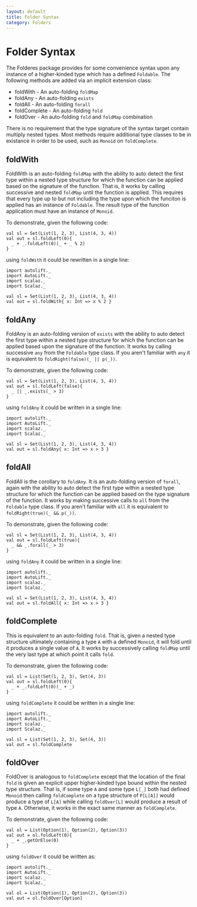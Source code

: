 ```yaml
---
layout: default
title: Folder Syntax
category: Folders
---
```

# Folder Syntax

The Folderes package provides for some convenience syntax upon any instance of a higher-kinded type which has a defined `Foldable`. The following methods are added via an implicit extension class:

 * foldWith - An auto-folding `foldMap`
 * foldAny - An auto-folding `exists`
 * foldAll - An auto-folding `forall`
 * foldComplete - An auto-folding `fold`
 * foldOver - An auto-folding `fold` and `foldMap` combination

There is no requirement that the type signature of the syntax target contain multiply nested types. Most methods require additional type classes to be in existance in order to be used, such as `Monoid` on `foldComplete`.

## foldWith

FoldWith is an auto-folding `foldMap` with the ability to auto detect the first type within a nested type structure for which the function can be applied based on the signature of the function. That is, it works by calling successive  and nested `foldMap` until the function is applied. This requires that every type up to but not including the type upon which the funciton is applied has an instance of `Foldable`. The result type of the function application must have an instance of `Monoid`.

To demonstrate, given the following code:

```tut
val sl = Set(List(1, 2, 3), List(4, 3, 4))
val out = sl.foldLeft(0){
  _ + _.foldLeft(0)(_ + _ % 2)
}
```

using `foldWith` it could be rewritten in a single line:

```tut
import autolift._
import AutoLift._
import scalaz._
import Scalaz._

val sl = Set(List(1, 2, 3), List(4, 3, 4))
val out = sl.foldWith{ x: Int => x % 2 }
```

## foldAny

FoldAny is an auto-folding version of `exists` with the ability to auto detect the first type within a nested type structure for which the function can be applied based upon the signature of the function. It works by calling successive `any` from the `Foldable` type class. If you aren't familiar with `any` it is equivalent to `foldRight(false)(_ || p(_))`.

To demonstrate, given the following code:

```tut
val sl = Set(List(1, 2, 3), List(4, 3, 4))
val out = sl.foldLeft(false){
  _ || _.exists(_ > 3)
}
```

using `foldAny` it could be written in a single line:

```tut
import autolift._
import AutoLift._
import scalaz._
import Scalaz._

val sl = Set(List(1, 2, 3), List(4, 3, 4))
val out = sl.foldAny{ x: Int => x > 3 }
```

## foldAll

FoldAll is the corollary to `foldAny`. It is an auto-folding version of `forall`, again with the ability to auto detect the first type within a nested type structure for which the function can be applied based on the type signature of the function. It works by making successive calls to `all` from the `Foldable` type class. If you aren't familiar with `all` it is equivalent to `foldRight(true)(_ && p(_))`.

To demonstrate, given the following code:

```tut
val sl = Set(List(1, 2, 3), List(4, 3, 4))
val out = sl.foldLeft(true){
  _ && _.forall(_ > 3)
}
```

using `foldAny` it could be written in a single line:

```tut
import autolift._
import AutoLift._
import scalaz._
import Scalaz._

val sl = Set(List(1, 2, 3), List(4, 3, 4))
val out = sl.foldAll{ x: Int => x > 3 }
```

## foldComplete

This is equivalent to an auto-folding `fold`. That is, given a nested type structure ultimately containing a type `A` with a defined `Monoid`, it will fold until it produces a single value of `A`. It works by successively calling `foldMap` until the very last type at which point it calls `fold`.

To demonstrate, given the following code:

```tut
val sl = List(Set(1, 2, 3), Set(4, 3))
val out = sl.foldLeft(0){
  _ + _.foldLeft(0)(_ + _)
}
```

using `foldComplete` it could be written in a single line:

```tut
import autolift._
import AutoLift._
import scalaz._
import Scalaz._

val sl = List(Set(1, 2, 3), Set(4, 3))
val out = sl.foldComplete
```

## foldOver

FoldOver is analogous to `foldComplete` except that the location of the final `fold` is given an explicit upper higher-kinded type bound within the nested type structure. That is, if some type `A` and some type `L[_]` both had defined `Monoid` then calling `foldComplete` on a type structure of `P[L[A]]` would produce a type of `L[A]` while calling `foldOver[L]` would produce a result of type `A`. Otherwise, it works in the exact same manner as `foldComplete`.

To demonstrate, given the following code:

```tut
val ol = List(Option(1), Option(2), Option(3))
val out = ol.foldLeft(0){ 
  _ + _.getOrElse(0)
}
```

using `foldOver` it could be written as:

```tut
import autolift._
import AutoLift._
import scalaz._
import Scalaz._

val ol = List(Option(1), Option(2), Option(3))
val out = ol.foldOver[Option]
```